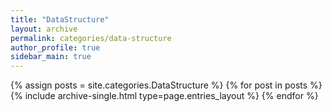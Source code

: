 ```yaml
---
title: "DataStructure"
layout: archive
permalink: categories/data-structure
author_profile: true
sidebar_main: true
---
```


{% assign posts = site.categories.DataStructure %}
{% for post in posts %} {% include archive-single.html type=page.entries_layout %} {% endfor %}